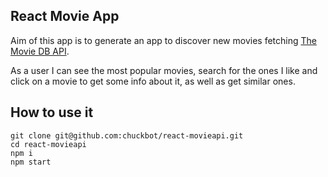 ## React Movie App

Aim of this app is to generate an app to discover new movies fetching <a href="https://www.themoviedb.org/documentation/api">The Movie DB API</a>.

As a user I can see the most popular movies, search for the ones I like and click on a movie to get some info about it, as well as get similar ones.

## How to use it

```
git clone git@github.com:chuckbot/react-movieapi.git
cd react-movieapi
npm i
npm start

```